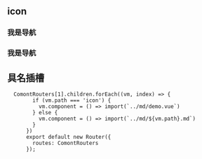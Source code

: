 ## icon

### 我是导航

### 我是导航

<slot></slot>

## 具名插槽

<slot name="icon"></slot>

<slot name="pre"></slot>

```
  ComontRouters[1].children.forEach((vm, index) => {
        if (vm.path === 'icon') {
          vm.component = () => import(`../md/demo.vue`)
        } else {
          vm.component = () => import(`../md/${vm.path}.md`)
        }
      })
      export default new Router({
        routes: ComontRouters
      });
```
